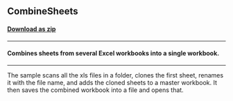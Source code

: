 ## CombineSheets
#### [Download as zip](https://grapecity.github.io/DownGit/#/home?url=https://github.com/GrapeCity/ComponentOne-WPF-Samples/tree/master/NET_4.5.2/C1.WPF.Excel/CS/CombineSheets)
____
#### Combines sheets from several Excel workbooks into a single workbook.
____
The sample scans all the xls files in a folder, clones the first sheet,
renames it with the file name, and adds the cloned sheets to a master
workbook. It then saves the combined workbook into a file and opens that.
